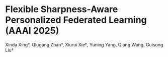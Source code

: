 # Flexible Sharpness-Aware Personalized Federated Learning (AAAI 2025)
Xinda Xing*, Qiugang Zhan*, Xiurui Xie†, Yuning Yang, Qiang Wang, Guisong Liu†
